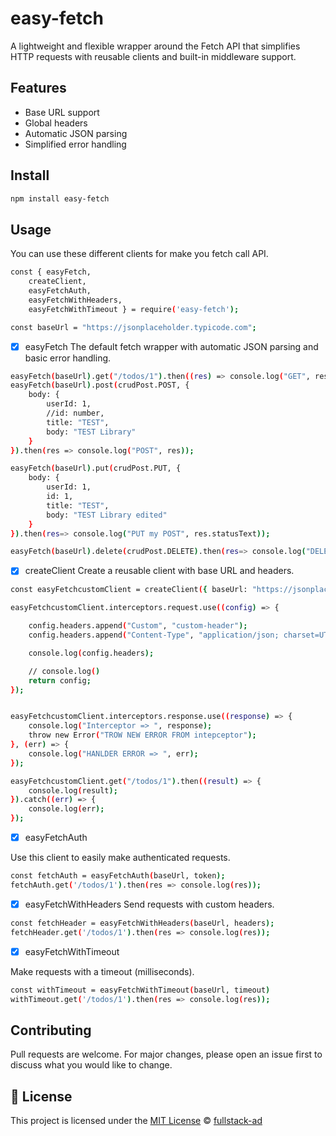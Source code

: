 # easy-fetch

A lightweight and flexible wrapper around the Fetch API that simplifies HTTP requests with reusable clients and built-in middleware support.

## Features

- Base URL support
- Global headers
- Automatic JSON parsing
- Simplified error handling

## Install

```bash
npm install easy-fetch
```
## Usage

You can use these different clients for make you fetch call API.  

```bash
const { easyFetch,
    createClient,
    easyFetchAuth,
    easyFetchWithHeaders,
    easyFetchWithTimeout } = require('easy-fetch');

const baseUrl = "https://jsonplaceholder.typicode.com";

```

- [x] easyFetch
The default fetch wrapper with automatic JSON parsing and basic error handling.


```bash
easyFetch(baseUrl).get("/todos/1").then((res) => console.log("GET", res.data));
easyFetch(baseUrl).post(crudPost.POST, {
    body: {
        userId: 1,
        //id: number,
        title: "TEST",
        body: "TEST Library"
    }
}).then(res => console.log("POST", res));

easyFetch(baseUrl).put(crudPost.PUT, {
    body: {
        userId: 1,
        id: 1,
        title: "TEST",
        body: "TEST Library edited"
    }
}).then(res=> console.log("PUT my POST", res.statusText));

easyFetch(baseUrl).delete(crudPost.DELETE).then(res=> console.log("DELETE", res.statusText))
```

- [x] createClient
Create a reusable client with base URL and headers.

```bash
const easyFetchcustomClient = createClient({ baseUrl: "https://jsonplaceholder.typicode.com" });

easyFetchcustomClient.interceptors.request.use((config) => {

    config.headers.append("Custom", "custom-header");
    config.headers.append("Content-Type", "application/json; charset=UTF-8");

    console.log(config.headers);

    // console.log()
    return config;
});


easyFetchcustomClient.interceptors.response.use((response) => {
    console.log("Interceptor => ", response);
    throw new Error("TROW NEW ERROR FROM intepceptor");
}, (err) => {
    console.log("HANLDER ERROR => ", err);
});

easyFetchcustomClient.get("/todos/1").then((result) => {
    console.log(result);
}).catch((err) => {
    console.log(err);
});

```
- [x] easyFetchAuth

Use this client to easily make authenticated requests.

```bash
const fetchAuth = easyFetchAuth(baseUrl, token);
fetchAuth.get('/todos/1').then(res => console.log(res));
```

- [x] easyFetchWithHeaders
Send requests with custom headers.

```bash
const fetchHeader = easyFetchWithHeaders(baseUrl, headers);
fetchHeader.get('/todos/1').then(res => console.log(res));
```

- [x] easyFetchWithTimeout

Make requests with a timeout (milliseconds).

```bash
const withTimeout = easyFetchWithTimeout(baseUrl, timeout)
withTimeout.get('/todos/1').then(res => console.log(res));
```

## Contributing

Pull requests are welcome. For major changes, please open an issue first to discuss what you would like to change.

## 📄 License
This project is licensed under the [MIT License](LICENSE) © [fullstack-ad](https://github.com/fullstack-ad)





